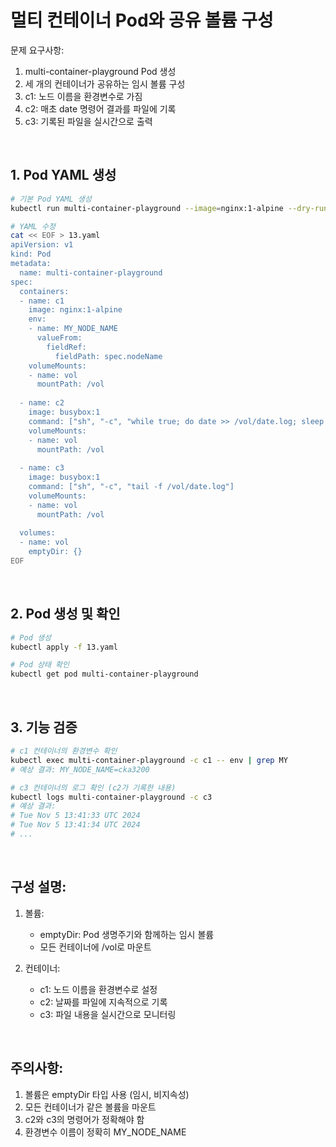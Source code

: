 # 멀티 컨테이너 Pod와 공유 볼륨 구성

문제 요구사항:
1. multi-container-playground Pod 생성
2. 세 개의 컨테이너가 공유하는 임시 볼륨 구성
3. c1: 노드 이름을 환경변수로 가짐
4. c2: 매초 date 명령어 결과를 파일에 기록
5. c3: 기록된 파일을 실시간으로 출력

<br/>

## 1. Pod YAML 생성
```bash
# 기본 Pod YAML 생성
kubectl run multi-container-playground --image=nginx:1-alpine --dry-run=client -o yaml > 13.yaml

# YAML 수정
cat << EOF > 13.yaml
apiVersion: v1
kind: Pod
metadata:
  name: multi-container-playground
spec:
  containers:
  - name: c1
    image: nginx:1-alpine
    env:
    - name: MY_NODE_NAME
      valueFrom:
        fieldRef:
          fieldPath: spec.nodeName
    volumeMounts:
    - name: vol
      mountPath: /vol
      
  - name: c2
    image: busybox:1
    command: ["sh", "-c", "while true; do date >> /vol/date.log; sleep 1; done"]
    volumeMounts:
    - name: vol
      mountPath: /vol
      
  - name: c3
    image: busybox:1
    command: ["sh", "-c", "tail -f /vol/date.log"]
    volumeMounts:
    - name: vol
      mountPath: /vol
      
  volumes:
  - name: vol
    emptyDir: {}
EOF
```

<br/>

## 2. Pod 생성 및 확인
```bash
# Pod 생성
kubectl apply -f 13.yaml

# Pod 상태 확인
kubectl get pod multi-container-playground
```

<br/>

## 3. 기능 검증
```bash
# c1 컨테이너의 환경변수 확인
kubectl exec multi-container-playground -c c1 -- env | grep MY
# 예상 결과: MY_NODE_NAME=cka3200

# c3 컨테이너의 로그 확인 (c2가 기록한 내용)
kubectl logs multi-container-playground -c c3
# 예상 결과:
# Tue Nov 5 13:41:33 UTC 2024
# Tue Nov 5 13:41:34 UTC 2024
# ...
```

<br/>

## 구성 설명:
1. 볼륨:
   - emptyDir: Pod 생명주기와 함께하는 임시 볼륨
   - 모든 컨테이너에 /vol로 마운트

2. 컨테이너:
   - c1: 노드 이름을 환경변수로 설정
   - c2: 날짜를 파일에 지속적으로 기록
   - c3: 파일 내용을 실시간으로 모니터링

<br/>

## 주의사항:
1. 볼륨은 emptyDir 타입 사용 (임시, 비지속성)
2. 모든 컨테이너가 같은 볼륨을 마운트
3. c2와 c3의 명령어가 정확해야 함
4. 환경변수 이름이 정확히 MY_NODE_NAME
